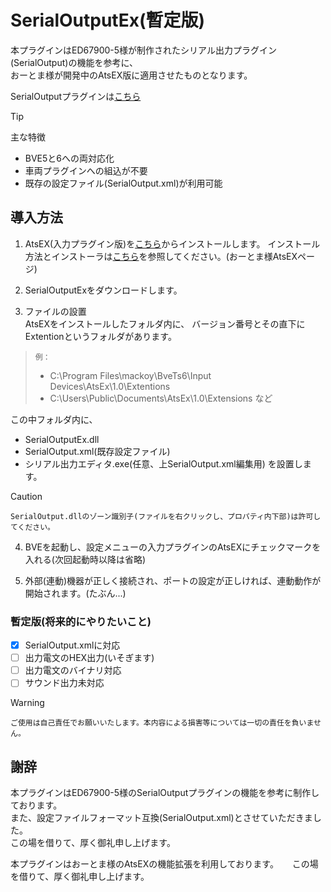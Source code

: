 # SerialOutputEx(暫定版)
本プラグインはED67900-5様が制作されたシリアル出力プラグイン(SerialOutput)の機能を参考に、  
おーとま様が開発中のAtsEX版に適用させたものとなります。

SerialOutputプラグインは[こちら](https://twitter.com/ED67900_5/status/1112336446994542592)

> [!TIP]
> 主な特徴
- BVE5と6への両対応化
- 車両プラグインへの組込が不要
- 既存の設定ファイル(SerialOutput.xml)が利用可能

## 導入方法
1. AtsEX(入力プラグイン版)を[こちら](https://automatic9045.github.io/AtsEX/)からインストールします。
インストール方法とインストーラは[こちら](https://automatic9045.github.io/AtsEX/)を参照してください。(おーとま様AtsEXページ)

2. SerialOutputExをダウンロードします。

3. ファイルの設置  
AtsEXをインストールしたフォルダ内に、
バージョン番号とその直下にExtentionというフォルダがあります。  
> `例：`
> - C:\Program Files\mackoy\BveTs6\Input Devices\AtsEx\1.0\Extentions
> - C:\Users\Public\Documents\AtsEx\1.0\Extensions など

この中フォルダ内に、
- SerialOutputEx.dll
- SerialOutput.xml(既存設定ファイル)
- シリアル出力エディタ.exe(任意、上SerialOutput.xml編集用)
を設置します。  


> [!CAUTION]
> `SerialOutput.dllのゾーン識別子(ファイルを右クリックし、プロパティ内下部)は許可してください。`

4. BVEを起動し、設定メニューの入力プラグインのAtsEXにチェックマークを入れる(次回起動時以降は省略)

5. 外部(連動)機器が正しく接続され、ポートの設定が正しければ、連動動作が開始されます。(たぶん...) 

### 暫定版(将来的にやりたいこと)
- [x] SerialOutput.xmlに対応
- [ ] 出力電文のHEX出力(いそぎます)
- [ ] 出力電文のバイナリ対応
- [ ] サウンド出力未対応

> [!WARNING]
> `ご使用は自己責任でお願いいたします。本内容による損害等については一切の責任を負いません。`

## 謝辞
本プラグインはED67900-5様のSerialOutputプラグインの機能を参考に制作しております。  
また、設定ファイルフォーマット互換(SerialOutput.xml)とさせていただきました。  
この場を借りて、厚く御礼申し上げます。

本プラグインはおーとま様のAtsEXの機能拡張を利用しております。  　
この場を借りて、厚く御礼申し上げます。
